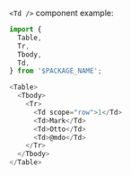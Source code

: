 `<Td />` component example:

```js
import { 
  Table,
  Tr,
  Tbody,
  Td,
} from '$PACKAGE_NAME';

<Table>
  <Tbody>
    <Tr>
      <Td scope="row">1</Td>
      <Td>Mark</Td>
      <Td>Otto</Td>
      <Td>@mdo</Td>
    </Tr>
  </Tbody>
</Table>
```
